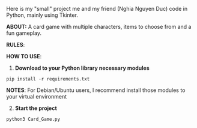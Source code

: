 Here is my "small" project me and my friend (Nghia Nguyen Duc) code in Python, mainly using Tkinter. 

**ABOUT:** A card game with multiple characters, items to choose from and a fun gameplay.

**RULES**:  

**HOW TO USE**: 

1) **Download to your Python library necessary modules** 

`pip install -r requirements.txt`

**NOTES**: For Debian/Ubuntu users, I recommend install those modules to your virtual environment

2) **Start the project**

`python3 Card_Game.py`
